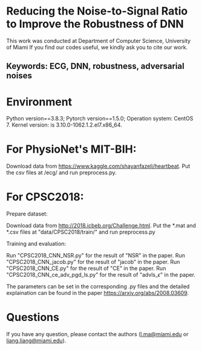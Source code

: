 # Reducing the Noise-to-Signal Ratio to Improve the Robustness of DNN

This work was conducted at Department of Computer Science, University of Miami 
If you find our codes useful, we kindly ask you to cite our work.

## Keywords: ECG, DNN, robustness, adversarial noises

# Environment
Python version==3.8.3; Pytorch version==1.5.0; Operation system: CentOS 7. Kernel version: is 3.10.0-1062.1.2.el7.x86_64.

# For PhysioNet's MIT-BIH: 
Download data from https://www.kaggle.com/shayanfazeli/heartbeat. Put the csv files at /ecg/ and run preprocess.py.

# For CPSC2018:
Prepare dataset: 

Download data from http://2018.icbeb.org/Challenge.html.
Put the *.mat and *.csv files at "data/CPSC2018/train/" and run preprocess.py

Training and evaluation:

Run "CPSC2018_CNN_NSR.py" for the result of "NSR" in the paper.
Run "CPSC2018_CNN_jacob.py" for the result of "jacob" in the paper.
Run "CPSC2018_CNN_CE.py" for the result of "CE" in the paper.
Run "CPSC2018_CNN_ce_adv_pgd_ls.py" for the result of "advls_$\epsilon$" in the paper.

The parameters can be set in the corresponding .py files and the detailed explaination can be found in the paper https://arxiv.org/abs/2008.03609.


# Questions
If you have any question, please contact the authors (l.ma@miami.edu or liang.liang@miami.edu).
